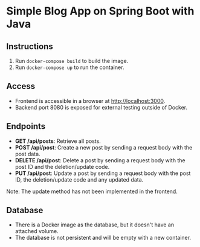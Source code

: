 # Simple Blog App on Spring Boot with Java

## Instructions
1. Run `docker-compose build` to build the image.
2. Run `docker-compose up` to run the container.

## Access
- Frontend is accessible in a browser at [http://localhost:3000](http://localhost:3000).
- Backend port 8080 is exposed for external testing outside of Docker.

## Endpoints
- **GET /api/posts**: Retrieve all posts.
- **POST /api/post**: Create a new post by sending a request body with the post data.
- **DELETE /api/post**: Delete a post by sending a request body with the post ID and the deletion/update code.
- **PUT /api/post**: Update a post by sending a request body with the post ID, the deletion/update code and any updated data.

Note: The update method has not been implemented in the frontend.

## Database
- There is a Docker image as the database, but it doesn't have an attached volume.
- The database is not persistent and will be empty with a new container.

